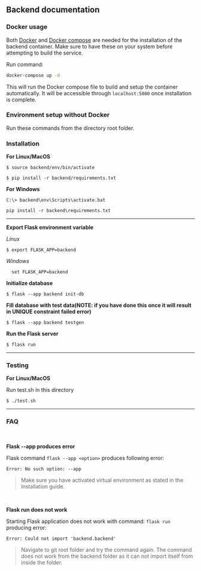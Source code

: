 ## Backend documentation

### Docker usage

Both [Docker](https://www.docker.com/) and [Docker compose](https://docs.docker.com/compose/install/linux/) are needed for the installation of the backend container. Make sure to have these on your system before attempting to build the service.

Run command:

```bash
docker-compose up -d
```

This will run the Docker compose file to build and setup the container automatically. It will be accessible through ```localhost:5000``` once installation is complete.

### Environment setup without Docker

Run these commands from the directory root folder.

### Installation

**For Linux/MacOS**

```shell
$ source backend/env/bin/activate
```

```shell
$ pip install -r backend/requirements.txt
```

**For Windows**

```shell
C:\> backend\env\Scripts\activate.bat
```

```shell
pip install -r backend\requirements.txt
```


---

**Export Flask environment variable**

*Linux*
```shell
$ export FLASK_APP=backend
```
*Windows*
```shell
  set FLASK_APP=backend
```
**Initialize database**

```shell
$ flask --app backend init-db
```

**Fill database with test data(NOTE: if you have done this once it will result in UNIQUE constraint failed error)**

```shell
$ flask --app backend testgen
```

**Run the Flask server**

```shell
$ flask run
```

***

### Testing

**For Linux/MacOS**

Run test.sh in this directory

```shell
$ ./test.sh
```

***

### FAQ

<br>

**Flask --app produces error**

Flask command `flask --app <option>` produces following error:

```shell
Error: No such option: --app
```

> Make sure you have activated virtual environment as stated in the Installation guide.

<br>

**Flask run does not work**

Starting Flask application does not work with command:
`flask run` producing error:

```shell
Error: Could not import 'backend.backend'
```

> Navigate to git root folder and try the command again. The command does not work from the backend folder as it can not import itself from inside the folder.
